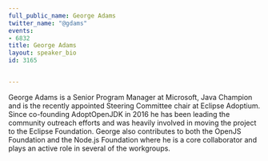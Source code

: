 ---
full_public_name: George Adams
twitter_name: "@gdams"
events:
- 6832
title: George Adams
layout: speaker_bio
id: 3165

---
George Adams is a Senior Program Manager at Microsoft, Java Champion and is the recently appointed Steering Committee chair at Eclipse Adoptium. Since co-founding AdoptOpenJDK in 2016 he has been leading the community outreach efforts and was heavily involved in moving the project to the Eclipse Foundation. George also contributes to both the OpenJS Foundation and the Node.js Foundation where he is a core collaborator and plays an active role in several of the workgroups.